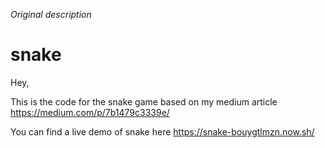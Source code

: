 _Original description_

# snake

Hey,

This is the code for the snake game based on my medium article 
https://medium.com/p/7b1479c3339e/

You can find a live demo of snake here
https://snake-bouygtlmzn.now.sh/
